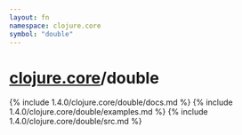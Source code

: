 ```yaml
---
layout: fn
namespace: clojure.core
symbol: "double"
---
```


# [clojure.core](../)/double

{% include 1.4.0/clojure.core/double/docs.md %}
{% include 1.4.0/clojure.core/double/examples.md %}
{% include 1.4.0/clojure.core/double/src.md %}

